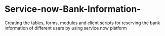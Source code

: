 # Service-now-Bank-Information-
Creating the tables, forms, modules and client scripts for reserving the bank information of different users by using service now platform

